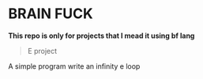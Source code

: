 # BRAIN FUCK
**This repo is only for projects that I mead it using bf lang**


> E project

A simple program write an infinity e loop
